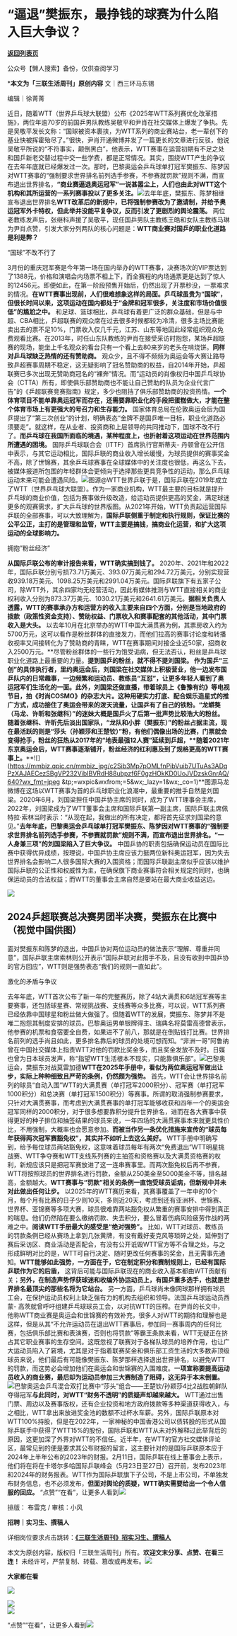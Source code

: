 # “逼退”樊振东，最挣钱的球赛为什么陷入巨大争议？

[**返回列表页**](/gzh/三联生活周刊)

公众号【懒人搜索】备份，仅供查阅学习

***本文为「三联生活周刊」原创内容** 文｜西三环马东锡

编辑｜徐菁菁

近日，随着WTT（世界乒乓球大联盟）公布《2025年WTT系列赛优化改革措施》，两位年逾70岁的前国乒男队教练吴敬平和尹肖在社交媒体上爆发了争执。先是吴敬平发长文称：“国球被资本裹挟，为WTT系列的商业赛站台，老一辈创下的基业快被挥霍殆尽了。”很快，尹肖开通微博并发了一篇更长的文章进行反驳，他说吴敬平所说的“不符事实，颠倒黑白”，他表示，WTT赛事在运营初期有不足之处和国乒新老交替过程中交一些学费，都是正常情况。其实，围绕WTT产生的争议在去年年底就已经爆发过一次。那时，巴黎奥运会乒乓球单打冠军樊振东、陈梦因对WTT赛事的“强制要求世界排名前列选手参赛，不参赛就罚款”规则不满，而宣布退出世界排名，**“商业赛逼退奥运冠军”一说甚嚣尘上，人们也由此对WTT这个机构和其所运营的一系列赛事投以了更多关注。**![](https://mmbiz.qpic.cn/mmbiz_png/VkpaUkchBmXUvULQra7Oqb6zWWpN3T6tg6wuKEZdRTP79EDWiafJicq9Se22qic0uUOicgGFic2WsxXKRHKdibJunGqA/640?wx_fmt=png&from;=appmsg)去年年底，樊振东、陈梦相继宣布退出世界排名**WTT改革后的新规中，已将强制参赛改为了邀请制，并给予奥运冠军外卡特权，但此举并没能平复争议，反而引发了更剧烈的舆论震荡。**
两位老教练发声后，张继科声援了吴敬平，现任国乒男队主教练王皓和女队主教练马琳为尹肖点赞，引发大家分列两队的核心问题是：**WTT商业赛对国乒的职业化道路是利是弊？**

“国球”不改不行了

3月份的重庆冠军赛是今年第一场在国内举办的WTT赛事，决赛场次的VIP票达到了1388元，价格和演唱会内场票不相上下，而全赛程的内场通票更是达到了惊人的12456元。即便如此，在第一阶段预售开始后，仍然出现了开票秒没，一票难求的情况。**在WTT赛事出现前，人们很难想象这样的局面。乒乓球虽贵为“国球”，但很长时间以来，这项运动在国内都处于“金牌和冠军很多，关注度和市场价值很低”的尴尬之中。**
和足球、篮球相比，乒乓球有着更广泛的群众基础，但是与中超、CBA相比，乒超联赛的观众席在过去很多时候都较为冷清，很多主场比赛能卖出去的票不足10%，门票收入仅几千元，江苏、山东等地因此经常组织观众免费观看比赛。在2013年，时任山东队教练的尹肖在接受采访时抱怨，某场乒超联赛的现场，能坐上千名观众的看台只有一个看上去80来岁的老头在啃烧饼。**同样对乒乓球缺乏热情的还有赞助商。**
观众少，且不得不频频为奥运会等大赛让路导致乒超赛事周期不稳定，这无疑影响了冠名赞助商的权益，自2014年开始，乒超联赛已多次出现无赞助商冠名的“裸奔”情况。而“运动员的肖像权归中国乒乓球协会（CTTA）所有，即使俱乐部赞助商也不能让自己赞助的队员为企业代言广告”的《乒超联赛竞赛指南》规定，多少也阻挡了俱乐部赞助商的投资热情。**一个体育项目不能单靠奥运冠军而存在，还需要靠职业化的手段把蛋糕做大，才能在整个体育市场上有更强大的号召力和生存能力。**
国家体育总局在伦敦奥运会后为国乒提出了“第三次创业”的计划，明确表态“金牌不是国乒唯一目标，职业化道路必须要走”。就这样，在从业者、投资商和上层领导的共同推动下，国球不改不行了。**而乒乓球在我国所面临的境遇，某种程度上，也折射着这项运动在世界范围内所遭遇的困境。**
国际乒乓球联合会（ITTF）首席执行官斯蒂夫-
丹顿曾在公开信中表示，与其它运动相比，国际乒联的商业收入增长缓慢，为球员提供的赛事奖金不高，除了世锦赛，其余乒乓球赛事在全球媒体中的关注度也很低，再这么下去，被媒体报道所包围的年轻群体会更倾向于选择那些更具竞争性的运动，那么乒乓球运动未来可能会遭遇风险。![](https://mmbiz.qpic.cn/mmbiz_jpg/lmhx2WzuPr06nLUn4KWpjewLZ1eADs2xTBR7IziaJx6M9prWW1A6ib87ppl4odYqEics1s5IWYNorkR1mickZQ5ibrA/640?wx_fmt=jpeg&tp;=wxpic&wxfrom;=5&wx;_lazy=1&wx;_co=1)图源@WTT世界乒联于是，国际乒联在2019年成立了WTT（世界乒乓球大联盟）。作为一家商业机构，WTT最主要的目标就是提升乒乓球的商业价值，包括为赛事做升级改造，给运动员提供更高的奖金，满足球迷更多的观赛需求，扩大乒乓球的世界版图。从2021年开始，WTT负责起运营国际乒联的全部赛事，可以大致理解为，**国际乒联侧重于制定和执行规则，保证比赛的公平公正，主打的是管理和监管，WTT主要是搞钱，搞商业化运营，和扩大这项运动的全球影响力。**

拥抱”粉丝经济”

**从国际乒联公布的审计报告来看，WTT确实搞到钱了。**
2020年、2021年和2022年，国际乒联分别亏损73.71万美元、393.07万美元和294.72万美元，分别实现营收939.18万美元、1098.25万美元和2991.04万美元。国际乒联旗下有五家子公司，除WTT外，其余四家均无经营活动，因此有媒体推测与WTT直接相关的商业权利收入分别为873.37万美元、1030.21万美元和2641.61万美元。**据相关负责人透露，WTT的赛事承办方和运营方的收入主要来自四个方面，分别是当地政府的拨款（政策性资金支持）、赞助权益、门票收入和赛事配套的其他活动，其中门票收入是大头。**
以去年10月在北京举办的WTT中国大满贯赛为例，其票房收入约为5700万元，这可以看作是粉丝群体的直接发力，而他们拉高的赛事讨论度和转播收视率又间接转化为了赞助商的青睐，WTT在赛事期间对接企业近50家，招商收入2500万元。**尽管粉丝群体的一些行为饱受诟病，但无法否认，粉丝是乒乓球职业化道路上最重要的力量。****提到国乒的粉丝，就不得不提刘国梁。**
作为国乒“三创”的具体执行者，里约奥运会后，刘国梁在社交媒体上积极营业，他一边发布国乒队内的日常趣事，一边频繁和运动员、教练员“互怼”，让更多年轻人看到了奥运冠军们生活化的一面。此外，刘国梁还做直播，带着球员上《鲁豫有约》等电视节目，拍《时尚COSMO》的杂志大片。这种用硬实力打底、配合娱乐造星式的推广方式，成功接住了奥运会带来的泼天流量，让国乒有了自己的铁粉。“龙蟒獒（马龙、许昕和张继科）”的迷妹大概是国乒火了后第一批声势比较浩大的粉丝。随着张继科、许昕先后淡出国家队，“龙队和小胖（樊振东）”的粉丝占据主流，现在最活跃的则是“莎头（孙颖莎和王楚钦）”粉，有他们偶像出场的比赛，门票就会变得抢手，粉丝的狂热从2017年的“地表最强12人赛”延续到乒超，**随着2021年东京奥运会后，WTT赛事逐渐铺开，粉丝经济的红利惠及到了规格更高的WTT赛事上。****![](https://mmbiz.qpic.cn/mmbiz_jpg/c2Sib3Mp7pOMLfnPibVuib7UTuAs3ADqPzXAJAECezSBgVP232VibIBVRdH88ubpzf6F0gzHOkKD0UoJVDzskGnrAQ/640?wx_fmt=jpeg
&tp;=wxpic&wxfrom;=5&wx;_lazy=1&wx;_co=1)**图源马龙微博在这场以WTT赛事为首的乒乓球职业化浪潮中，最重要的推手自然是刘国梁。2020年6月，刘国梁担任中国乒协主席的同时，成为了WTT理事会主席，2022年，刘国梁成为了WTT董事会主席和国际乒联第一副主席，国际乒联主席佩特拉·索林当时表示：“从现在起，我做出的所有决定，都将首先征求刘国梁的意见。”**去年年底，巴黎奥运会乒乓球单打冠军樊振东、陈梦因对WTT赛事的“强制要求世界排名前列选手参赛，不参赛就罚款”规则不满，而宣布退出世界排名。“一人身兼三项”的刘国梁陷入了巨大争议。**
中国乒协的职责包括确保运动员在国际比赛中获得优异成绩，按理说，中国乒协主席应该力挺两位新科奥运冠军，因为失去世界排名会影响二人很多国际大赛的入围资格；而国际乒联副主席似乎应该以维护国际乒联的公正性和权威性为主，在确保旗下商业赛事符合相关规定的同时，也确保运动员的合法权益；而WTT的董事会主席自然是要站在最大商业收益这边。

![](https://mmbiz.qpic.cn/mmbiz_jpg/c2Sib3Mp7pOMQvbDz8aucQePWHeBeic6Sj7QrcdNICny9kXv7mFGlG6NBiaCZlw319Jib5yicFB581H2YVnbH5dlyNQ/640?wx_fmt=jpeg&from;=appmsg)

## 2024乒超联赛总决赛男团半决赛，樊振东在比赛中（视觉中国供图）

面对樊振东和陈梦的退出，中国乒协对两位运动员的做法表示“理解、尊重并同意”，国际乒联主席索林则公开表示“国际乒联对此措手不及，且没有收到中国乒协的官方回应”，WTT则是强势表态“我们的规则一直如此”。

激化的矛盾与争议

去年年底，WTT首次公布了新一年的完整赛历，除了4站大满贯和6站冠军赛等主要赛事，还包括球星赛、常规挑战赛、支线赛等众多比赛，可以说，WTT系列赛已经依靠中国球星和粉丝做大做强了。但随着WTT的发展，樊振东、陈梦并不是唯二抱怨其制度安排的球员。巴黎奥运男单银牌得主、瑞典名将莫雷高德曾表示，他参赛的机票和食宿要全自费，如果进不了前八，那就是在倒贴钱打比赛。世界排名前列的选手尚且如此，更多排名靠后的球员的处境可想而知。“非洲一哥”阿鲁纳曾在中国社交媒体上指责WTT对他的罚款比奖金多，而且奖金发放不及时。日媒也曾为日本球员发声，称“指望WTT生活根本不现实，只能靠俱乐部”。![](https://mmbiz.qpic.cn/mmbiz_gif/c2Sib3Mp7pOMDpE6Itiaux5XRibUZm4DBxia7O0p6LibPEnPF6wvklAiaZBXsFKHDHHiad7ibdRXG5woTdiciaWpuvua5FnA/640?wx_fmt=gif&from;=appmsg&tp;=wxpic&wxfrom;=5&wx;_lazy=1)巴黎奥运会，樊振东对战莫雷加德**WTT在2025年手册中，看似为两位奥运冠军做出让步，实际上种种细致且严苛的条例，仍然颇为强势。**
首先，WTT会让世界排名前列的球员“自动入围”WTT的大满贯赛（单打冠军2000积分）、冠军赛（单打冠军1000积分）和总决赛（单打冠军1500积分）等赛事。所谓的取消强制参赛要求，只针对大满贯赛事，而考虑到大满贯赛事的单打冠军能够收获和四年一个的奥运会冠军同样的2000积分，对于很多想要靠积分提升世界排名，进而在各大赛事中获得更好的种子排位和抽签结果的球员来说，一年四场的大满贯赛事本来就更具性价比，不用强制，大概率也会愿意参加。**而被当作另一条优化措施来宣传的“球员每年获得两次冠军赛豁免权”，其实并不如听上去这么美好。**
WTT手册中明确写到，给予每位球员两站豁免权，这意味着球员每年有两次“免费退出”WTT明星挑战赛、WTT争夺赛和WTT支线系列赛的主抽签和资格赛以及大满贯资格赛的权利，新规应该只是把冠军赛放进了这一连串赛事里。而两次豁免权后再不参赛，WTT将按照球员的世界排名进行罚款，金额从250美金至5000美金不等，排名越高，金额越大。**WTT赛事与“罚款”相关的条例一直饱受球员诟病，但新规中并未对此做出任何让步。**
以2025年的WTT赛历来看，其赛事覆盖了一年中的10个月，每个月有比赛的日子少则10天，多则近20天，考虑到还有亚洲杯、世锦赛、世界杯、亚锦赛等多项大赛，球员很难靠两站豁免权从繁重的赛事安排中得到真正的喘息。他们仍然陷在要么缴纳罚款、失去积分，要么冒着伤病风险疲劳作战的两难之中。**阅读WTT手册最大的感受是“绝对强势”。**
比如，WTT对球员、教练员的罚款条例已经从赛场上拿到几张黄牌，有没有戴好麦克风等琐碎之处，延伸到了赛后采访区、商业活动是否配合，有没有公开诋毁WTT官方等不合理之处，与之形成鲜明对比的是，WTT可自行决定、随时更改任何赛事的奖金，且无需事先通知。**WTT能够如此强势，一方面在于，它在制定积分和赛制规则上，已经有国际乒联作为它的后盾，**
这背后可能与国际乒联现在的商业收入基本都由WTT贡献有关；**另外，在制造声势俘获球迷和收编外协运动员上，有国乒重多选手，也就是世界排名最顶尖的那些名将为它站台。**
另一方面，乒乓球尚未像网球那样拥有球员工会，在保护运动员权利上缺乏强有力的机构去组织和领导。法国乒乓球运动员西蒙-
高茨就曾呼吁组建乒乓球球员工会，以对抗WTT的压榨。在尹肖的长文中，他称WTT商业赛是奥运会和世锦赛的有效补充，很多人对WTT的期待和理解也是这样，但是从其“不允许运动员在退出WTT赛事后，参加同一赛事周内的任何比赛，包括俱乐部比赛和表演赛，否则也将罚款”等霸王条款来看，WTT无疑正在挤占其它职业赛事的生存空间。这既忽视了联赛对于各梯队球员的培养作用，也让广大运动员陷入了窘境，尤其是对于指着联赛奖金和俱乐部工资生活的大多数非顶级球员来说，他们最后有可能像樊振东、陈梦那样选择退出世界排名，以避免WTT的罚款，而这势必会增加他们在奥运会和世锦赛的入围难度。**一项宣称要提高运动员收入的商业赛，最后却为运动员参加三大赛制造了阻碍，这无异于本末倒置。**![](https://mmbiz.qpic.cn/mmbiz_jpg/VkpaUkchBmXUvULQra7Oqb6zWWpN3T6tGEEyHlLza1yYoESmzSOnQbHAuRiaHpD2W5xwJskxpLg9Rht8P71guUw/640?wx_fmt=jpeg&from;=appmsg)巴黎奥运会乒乓混合双打比赛中“莎头”组合——王楚钦/孙颖莎4比2战胜朝鲜队夺得冠军**与此同时，对WTT“财务不透明”的质疑声却越来越大。**
WTT通过出售门票、周边以及赛事版权，还有企业投资和地方政府拨款等多种渠道获得收入，与之相比，WTT拿出来放进奖金池的数额不过杯水车薪。另外，国际乒联原本对WTT100%持股，但是在2022年，一家神秘的中国香港公司以债转股的形式从国际乒联手中获得了WTT15%的股份，国际乒联和WTT从未对外解释过此举背后的原因，这更加深了外界对WTT的不信任。近半年，在WTT的官方社交媒体评论区，最常见到的便是要求其公布财报的留言，这主要针对的是国际乒联原本应于2024年上半年公布的2023年的财报。2月11日，国际乒联在线上董事会上表示，他们将在将在卡塔尔多哈国际乒联峰会（5月23日至27日）召开前，发布2023年和2024年的财务报表。WTT作为国际乒联旗下子公司，不是上市公司，不单独发布财务信息，也不必须发布，**但面对舆论的质疑，WTT确实需要给出一个令人信服的回应。**
“点赞”“在看”，让更多人看到![](https://mmbiz.qpic.cn/mmbiz_gif/c2Sib3Mp7pON9hkSZwdTibRHNZSMPyiapUCHJwlyoZVBC3SfmPmF0VKjkm3NiaToQloHFJ6icyicqZnqgXp6pSQJt5gg/640?wx_fmt=gif&from;=appmsg&wxfrom;=5&wx;_lazy=1&tp;=wxpic)  
  
  
  
  
  

排版： 布雷克 / 审核：小风

  
**招聘｜实习生、撰稿人**  

详细岗位要求点击跳转：**[《三联生活周刊》招实习生、撰稿人](http://mp.weixin.qq.com/s?__biz=MTc5MTU3NTYyMQ==&mid=2651136871&idx=3&sn=f1c0777fe9d31881e5dfca68ebc2937f&chksm=5907324d6e70bb5b3546dfe1c7b31b5fe05664bebbf36356ba9a1a352e0678444cad62875ad4&scene=21#wechat_redirect)**

本文为原创内容，版权归「三联生活周刊」所有。**欢迎文末分享、点赞、在看三连！**
未经许可，严禁复制、转载、篡改或再发布。![](https://mmbiz.qpic.cn/sz_mmbiz_png/Gg7Qtoh7Aic9ZTmAdCc80b4nD7xicgPt863QWU7oNswDx19XrjfTtSl8QwatY2EEZGuNd1WRRiapDZjcDhTnNYmBg/640?wx_fmt=png&wxfrom;=5&wx;_lazy=1&wx;_co=1&retryload;=1&tp;=wxpic)

**大家都在看**

  

[![](https://mmbiz.qpic.cn/mmbiz_jpg/c2Sib3Mp7pOOnhpchKV74oJ0lmicXn7ZmEHRzFXDH2mVwDe8KSshoia2PNTpCkelLb3PZHWcibvoUZria4iaFUH7c9aQ/640?wx_fmt=jpeg&from;=appmsg&wxfrom;=5&wx;_lazy=1&wx;_co=1&tp;=wxpic)](https://mp.weixin.qq.com/s?__biz=MTc5MTU3NTYyMQ==&mid=2651499288&idx=1&sn=27e8da1c7ccc8930756d0a1fbb2e17e6&scene=21#wechat_redirect)

  
![](https://mmbiz.qpic.cn/sz_mmbiz_png/Gg7Qtoh7Aic9ZTmAdCc80b4nD7xicgPt86k1kgpU51hWCHjV92ryhVW35PLCvLhxLw9XDhXjgeDyZhHSx5EbRcfg/640?wx_fmt=png&wxfrom;=5&wx;_lazy=1&wx;_co=1&retryload;=2&tp;=wxpic)  
[![](https://mmbiz.qpic.cn/mmbiz_jpg/c2Sib3Mp7pONuwrdetOsWUZLdDE1J39mLibBBe0vPzCKS1topq8p9JgG9O86KDCNS3SZl7Paa1d80gvHIBg9C0cw/640?wx_fmt=jpeg&from;=appmsg&wxfrom;=5&wx;_lazy=1&wx;_co=1&tp;=wxpic)]()  
  
  
  
“点赞”“在看”，让更多人看到![](https://mmbiz.qpic.cn/mmbiz_gif/c2Sib3Mp7pON9hkSZwdTibRHNZSMPyiapUCHJwlyoZVBC3SfmPmF0VKjkm3NiaToQloHFJ6icyicqZnqgXp6pSQJt5gg/640?wx_fmt=gif&from;=appmsg&wxfrom;=5&wx;_lazy=1&tp;=wxpic)

